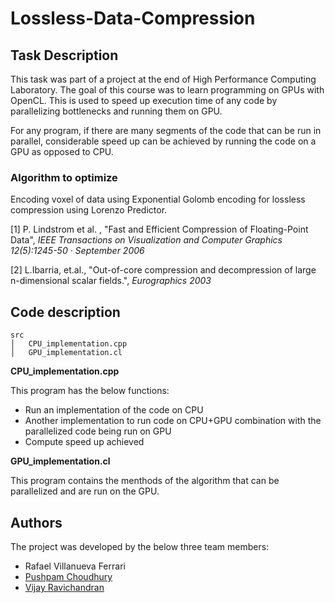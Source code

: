 # Lossless-Data-Compression

## Task Description
This task was part of a project at the end of High Performance Computing Laboratory. The goal of this course was to learn programming on GPUs with OpenCL. This is used to speed up execution time of any code by parallelizing bottlenecks and running them on GPU.

For any program, if there are many segments of the code that can be run in parallel, considerable speed up can be achieved by running the code on a GPU as opposed to CPU.

### Algorithm to optimize
Encoding voxel of data using Exponential Golomb encoding for lossless compression using Lorenzo Predictor.

[1] P. Lindstrom et al. , "Fast and Efficient Compression of Floating-Point Data", *IEEE Transactions on Visualization and Computer Graphics 12(5):1245-50 · September 2006*

[2] L.Ibarria, et.al., "Out-of-core compression and decompression of large n-dimensional scalar fields.", *Eurographics 2003*

## Code description
 
 ```
src
│   CPU_implementation.cpp
│   GPU_implementation.cl    
```
**CPU_implementation.cpp**

This program has the below functions:

* Run an implementation of the code on CPU
* Another implementation to run code on CPU+GPU combination with the parallelized code being run on GPU
* Compute speed up achieved

**GPU_implementation.cl**

This program contains the menthods of the algorithm that can be parallelized and are run on the GPU.

## Authors

The project was developed by the below three team members:

* Rafael Villanueva Ferrari
* [Pushpam Choudhury](https://github.com/PushpamChoudhury)
* [Vijay Ravichandran](https://github.com/vijay-ravichandran)
